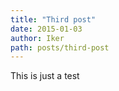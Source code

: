 ```yaml
---
title: "Third post"
date: 2015-01-03
author: Iker
path: posts/third-post
---
```

This is just a test